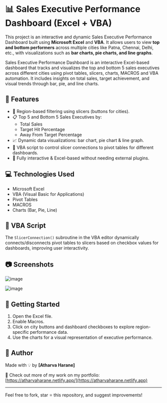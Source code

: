 # 📊 Sales Executive Performance Dashboard (Excel + VBA)

This project is an interactive and dynamic Sales Executive Performance Dashboard built using **Microsoft Excel** and **VBA**. It allows users to view **top and bottom performers** across multiple cities like Patna, Chennai, Delhi, etc., with visualizations such as **bar charts, pie charts, and line graphs**.

Sales Executive Performance Dashboard is an interactive Excel-based dashboard that tracks and visualizes the top and bottom 5 sales executives across different cities using pivot tables, slicers, charts, MACROS  and VBA automation. It includes insights on total sales, target achievement, and visual trends through bar, pie, and line charts.




## 🔧 Features

- 📌 Region-based filtering using slicers (buttons for cities).
- 📋 Top 5 and Bottom 5 Sales Executives by:
  - Total Sales
  - Target Hit Percentage
  - Away From Target Percentage
- 📈 Dynamic data visualizations: bar chart, pie chart & line graph.
- 🧠 VBA script to control slicer connections to pivot tables for different dashboards.
- 🎯 Fully interactive & Excel-based without needing external plugins.

## 💻 Technologies Used

- Microsoft Excel
- VBA (Visual Basic for Applications)
- Pivot Tables
- MACROS
- Charts (Bar, Pie, Line)

## 🧩 VBA Script

The `SlicerConnection()` subroutine in the VBA editor dynamically connects/disconnects pivot tables to slicers based on checkbox values for dashboards, improving user interactivity.

## 📷 Screenshots

![image](https://github.com/user-attachments/assets/9ca0e149-8f0b-4d02-bce0-e7b5f666456d)

![image](https://github.com/user-attachments/assets/ee8ee287-3e7b-4747-a7e0-84168fdddcac)


## 🚀 Getting Started

1. Open the Excel file.
2. Enable Macros.
3. Click on city buttons and dashboard checkboxes to explore region-specific performance data.
4. Use the charts for a visual representation of executive performance.

## 📌 Author

Made with 💡 by **[Atharva Harane]**

🔗 Check out more of my work on my portfolio: [https://atharvaharane.netlify.app/](https://atharvaharane.netlify.app)

---

Feel free to fork, star ⭐ this repository, and suggest improvements!

